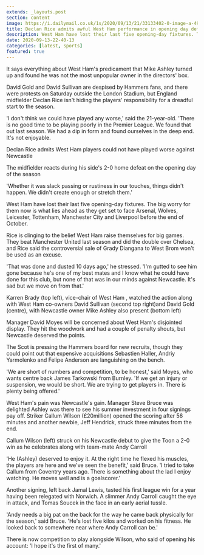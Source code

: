 ```yaml
---
extends: _layouts.post
section: content
image: https://i.dailymail.co.uk/1s/2020/09/13/21/33133402-0-image-a-49_1600027561864.jpg 
title: Declan Rice admits awful West Ham performance in opening day defeat by Newcastle 
description: West Ham have lost their last five opening-day fixtures. The big worry for them now is what lies ahead as they get set to face Arsenal, Wolves, Leicester, Tottenham, Man City and Liverpool. 
date: 2020-09-13-22-40-13 
categories: [latest, sports] 
featured: true 
--- 
```

It says everything about West Ham's predicament that Mike Ashley turned up and found he was not the most unpopular owner in the directors' box.

David Gold and David Sullivan are despised by Hammers fans, and there were protests on Saturday outside the London Stadium, but England midfielder Declan Rice isn't hiding the players' responsibility for a dreadful start to the season.

'I don't think we could have played any worse,' said the 21-year-old. 'There is no good time to be playing poorly in the Premier League. We found that out last season. We had a dip in form and found ourselves in the deep end. It's not enjoyable.

Declan Rice admits West Ham players could not have played worse against Newcastle

The midfielder reacts during his side's 2-0 home defeat on the opening day of the season

'Whether it was slack passing or rustiness in our touches, things didn't happen. We didn't create enough or stretch them.'

West Ham have lost their last five opening-day fixtures. The big worry for them now is what lies ahead as they get set to face Arsenal, Wolves, Leicester, Tottenham, Manchester City and Liverpool before the end of October.

Rice is clinging to the belief West Ham raise themselves for big games. They beat Manchester United last season and did the double over Chelsea, and Rice said the controversial sale of Grady Diangana to West Brom won't be used as an excuse.

'That was done and dusted 10 days ago,' he stressed. 'I'm gutted to see him gone because he's one of my best mates and I know what he could have done for this club, but none of that was in our minds against Newcastle. It's sad but we move on from that.'

Karren Brady (top left), vice-chair of West Ham , watched the action along with West Ham co-owners David Sullivan (second top right)and David Gold (centre), with Newcastle owner Mike Ashley also present (bottom left)



Manager David Moyes will be concerned about West Ham's disjointed display. They hit the woodwork and had a couple of penalty shouts, but Newcastle deserved the points.

The Scot is pressing the Hammers board for new recruits, though they could point out that expensive acquisitions Sebastien Haller, Andriy Yarmolenko and Felipe Anderson are languishing on the bench.

'We are short of numbers and competition, to be honest,' said Moyes, who wants centre back James Tarkowski from Burnley. 'If we get an injury or suspension, we would be short. We are trying to get players in. There is plenty being offered.'

West Ham's pain was Newcastle's gain. Manager Steve Bruce was delighted Ashley was there to see his summer investment in four signings pay off. Striker Callum Wilson (£20million) opened the scoring after 56 minutes and another newbie, Jeff Hendrick, struck three minutes from the end.

Callum Wilson (left) struck on his Newcastle debut to give the Toon a 2-0 win as he celebrates along with team-mate Andy Carroll

'He (Ashley) deserved to enjoy it. At the right time he flexed his muscles, the players are here and we've seen the benefit,' said Bruce. 'I tried to take Callum from Coventry years ago. There is something about the lad I enjoy watching. He moves well and is a goalscorer.'

Another signing, left back Jamal Lewis, tasted his first league win for a year having been relegated with Norwich. A slimmer Andy Carroll caught the eye in attack, and Tomas Soucek in the face in an early aerial tussle.

'Andy needs a big pat on the back for the way he came back physically for the season,' said Bruce. 'He's lost five kilos and worked on his fitness. He looked back to somewhere near where Andy Carroll can be.'

There is now competition to play alongside Wilson, who said of opening his account: 'I hope it's the first of many.'

